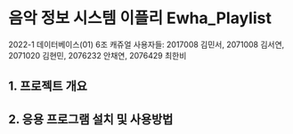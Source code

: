 # 음악 정보 시스템 이플리 Ewha_Playlist
2022-1 데이터베이스(01) 6조 캐쥬얼 사용자들: 2017008 김민서, 2071008 김서연, 2071020 김현민, 2076232 안채연, 2076429 최한비

## 1. 프로젝트 개요

## 2. 응용 프로그램 설치 및 사용방법
